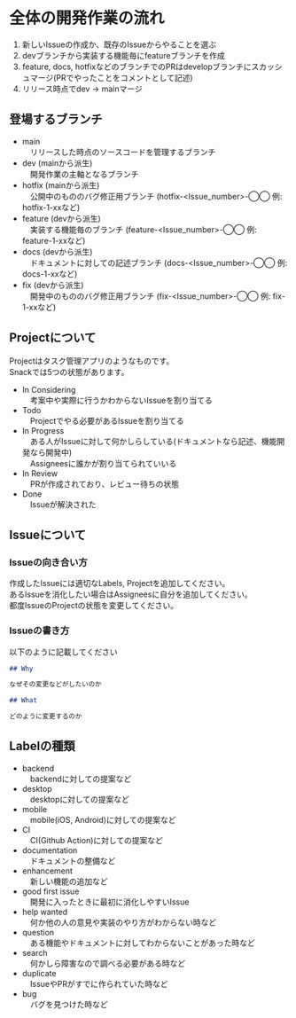 # 全体の開発作業の流れ

1. 新しいIssueの作成か、既存のIssueからやることを選ぶ  
2. devブランチから実装する機能毎にfeatureブランチを作成  
3. feature, docs, hotfixなどのブランチでのPRはdevelopブランチにスカッシュマージ(PRでやったことをコメントとして記述)  
4. リリース時点でdev → mainマージ  

## 登場するブランチ

- main  
　リリースした時点のソースコードを管理するブランチ
- dev (mainから派生)  
　開発作業の主軸となるブランチ
- hotfix (mainから派生)  
　公開中のもののバグ修正用ブランチ (hotfix-<Issue_number>-◯◯ 例: hotfix-1-xxなど)
- feature (devから派生)  
　実装する機能毎のブランチ (feature-<Issue_number>-◯◯ 例: feature-1-xxなど)
- docs (devから派生)  
　ドキュメントに対しての記述ブランチ (docs-<Issue_number>-◯◯ 例: docs-1-xxなど)
- fix (devから派生)  
　開発中のもののバグ修正用ブランチ (fix-<Issue_number>-◯◯ 例: fix-1-xxなど)

## Projectについて

Projectはタスク管理アプリのようなものです。  
Snackでは5つの状態があります。

- In Considering  
　考案中や実際に行うかわからないIssueを割り当てる
- Todo  
　Projectでやる必要があるIssueを割り当てる
- In Progress  
　ある人がIssueに対して何かしらしている(ドキュメントなら記述、機能開発なら開発中)  
　Assigneesに誰かが割り当てられていいる
- In Review  
　PRが作成されており、レビュー待ちの状態
- Done  
　Issueが解決された

## Issueについて

### Issueの向き合い方

作成したIssueには適切なLabels, Projectを追加してください。  
あるIssueを消化したい場合はAssigneesに自分を追加してください。  
都度IssueのProjectの状態を変更してください。  

### Issueの書き方

以下のように記載してください

```issue.md
## Why

なぜその変更などがしたいのか

## What

どのように変更するのか

```

## Labelの種類

- backend  
　backendに対しての提案など
- desktop  
　desktopに対しての提案など
- mobile  
　mobile(iOS, Android)に対しての提案など
- CI  
　CI(Github Action)に対しての提案など
- documentation  
　ドキュメントの整備など
- enhancement  
　新しい機能の追加など
- good first issue  
　開発に入ったときに最初に消化しやすいIssue
- help wanted  
　何か他の人の意見や実装のやり方がわからない時など
- question  
　ある機能やドキュメントに対してわからないことがあった時など
- search  
　何かしら障害なので調べる必要がある時など
- duplicate  
　IssueやPRがすでに作られていた時など
- bug  
　バグを見つけた時など
